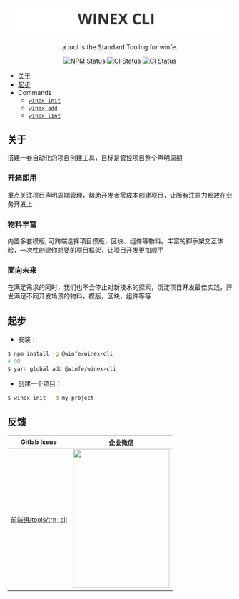 <p align="center">
  <img alt="Lerna" src="./logo2.png" width="480">
</p>

<p align="center">
  a tool is the Standard Tooling for winfe.
</p>

<p align="center">
  <a href="https://www.npmjs.com/package/@winfe/winex-cli"><img alt="NPM Status" src="https://img.shields.io/npm/v/@winfe/winex-cli.svg?style=flat"/></a>
  <a href="https://circleci.com/gh/cool-fe/winex-cli/tree/main"><img alt="CI Status" src="https://circleci.com/gh/cool-fe/winex-cli/tree/dev.svg?style=shield"/></a>
  <a href="https://lerna.js.org/"><img alt="CI Status" src="https://img.shields.io/badge/maintained%20with-lerna-cc00ff.svg" /></a>
</p>

- [关于](#关于)
- [起步](#起步)
- Commands
  - [`winex init`](./commands/init#readme)
  - [`winex add`](./commands/add#readme)
  - [`winex lint`](./commands/lint#readme)

## 关于

搭建一套自动化的项目创建工具，目标是管控项目整个声明周期

### 开箱即用

重点关注项目声明周期管理，帮助开发者零成本创建项目，让所有注意力都放在业务开发上

### 物料丰富

内置多套模版, 可跨端选择项目模版，区块、组件等物料。丰富的脚手架交互体验，一次性创建你想要的项目框架，让项目开发更加顺手

### 面向未来

在满足需求的同时，我们也不会停止对新技术的探索，沉淀项目开发最佳实践，开发满足不同开发场景的物料，模版，区块，组件等等

## 起步

- 安装：

```bash
$ npm install -g @winfe/winex-cli
# OR
$ yarn global add @winfe/winex-cli
```

- 创建一个项目：

```bash
$ winex init  -d my-project
```

## 反馈

|                               Gitlab Issue                                |                                                        企业微信                                                         |
| :-----------------------------------------------------------------------: | :---------------------------------------------------------------------------------------------------------------------: |
| [前端组/tools/trn-cli](http://git.tanzk.cn/frontend/tools/trn-cli/issues) | <img src="https://res.shiguangkey.com/homework/2021/1/14/0c8f16efa0/16106114750744299.jpg" width="216"  height="310" /> |

